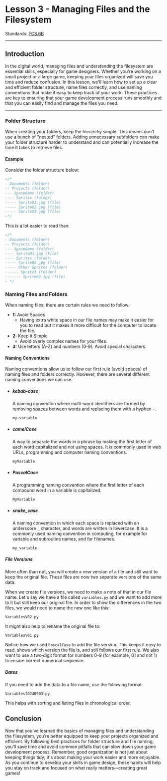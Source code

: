 # Lesson 3 - Managing Files and the Filesystem

Standards: [FCS.6B](../../standards.md#fcs6b)

---

<!-- ## Video

--- -->

## Introduction

In the digital world, managing files and understanding the filesystem are essential skills, especially for game designers. Whether you're working on a small project or a large game, keeping your files organized will save you time and reduce confusion. In this lesson, we'll learn how to set up a clear and efficient folder structure, name files correctly, and use naming conventions that make it easy to keep track of your work. These practices are key to ensuring that your game development process runs smoothly and that you can easily find and manage the files you need.

---

### Folder Structure

When creating your folders, keep the hierarchy simple. This means don't use a bunch of "nested" folders. Adding unnecessary subfolders can make your folder structure harder to understand and can potentially increase the time it takes to retrieve files.

#### Example

Consider the folder structure below:

```cpp
~/*
- Documents (folder)
-- Projects (folder)
--- SpaceGame (folder)
---- Sprites (folder)
----- Sprite01.jpg (file)
----- Sprite02.jpg (file)
----- Sprite03.jpg (file)
~*/
```

This is a lot easier to read than:

```cpp
~/*
- Documents (folder)
-- Projects (folder)
--- SpaceGame (folder)
---- Sprite01.jpg (file)
---- Sprites (folder)
----- Sprite02.jpg (file)
----- Other Sprites (folder)
------ Sprite3 (folder)
------- Sprite03.jpg (file)
~ */
```

### Naming Files and Folders

When naming files, there are certain rules we need to follow.

- **1:** Avoid Spaces
  - Having extra white space in our file names may make it easier for you to read but it makes it more difficult for the computer to locate the file.
- **2:** Keep It Simple
  - Avoid overly complex names for your files.
- **3:** Use letters (A-Z) and numbers (0-9). Avoid special characters.

#### Naming Conventions

Naming conventions allow us to follow our first rule (avoid spaces) of naming files and folders correctly. However, there are several different naming conventions we can use.

- ##### kebab-case

  A naming convention where multi-word identifiers are formed by removing spaces between words and replacing them with a hyphen `-`.

  `my-variable`

- ##### camelCase

  A way to separate the words in a phrase by making the first letter of each word capitalized and not using spaces. It is commonly used in web URLs, programming and computer naming conventions.

  `myVariable`

- ##### PascalCase

  A programming naming convention where the first letter of each compound word in a variable is capitalized.

  `MyVariable`

- ##### snake_case

  A naming convention in which each space is replaced with an underscore `_` character, and words are written in lowercase. It is a commonly used naming convention in computing, for example for variable and subroutine names, and for filenames.

  `my_variable`

##### File Versions

More often than not, you will create a new version of a file and still want to keep the original file. These files are now two separate versions of the same data.

When we create file versions, we need to make a note of that in our file name. Let's say we have a file called `variables.py` and we want to add more to it but still keep our original file. In order to show the differences in the two files, we would need to name the new one like this:

`VariablesV02.py`

It might also help to rename the original file to:

`VariablesV01.py`

Notice how we used `PascalCase` to add the file version. This keeps it easy to read, shows which version the file is, and still follows our first rule.
We also want to use a two‑digit format for numbers 0–9 (for example, 01 and not 1) to ensure correct numerical sequence.

##### Dates

If you need to add the data to a file name, use the following format:

`Variables20240903.py`

This helps with sorting and listing files in chronological order.

## Conclusion

Now that you’ve learned the basics of managing files and understanding the filesystem, you’re better equipped to keep your projects organized and efficient. By following best practices for folder structure and file naming, you’ll save time and avoid common pitfalls that can slow down your game development process. Remember, good organization is not just about keeping things tidy; it's about making your work easier and more enjoyable. As you continue to develop your skills in game design, these habits will help you stay on track and focused on what really matters—creating great games!

